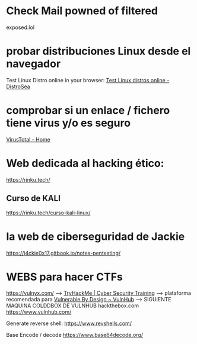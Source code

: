 
# Check Mail powned of filtered
 exposed.lol

# probar distribuciones Linux desde el navegador
Test Linux Distro online in your browser:
[Test Linux distros online - DistroSea](https://distrosea.com/)

# comprobar si un enlace / fichero  tiene virus y/o es seguro
[VirusTotal - Home](https://www.virustotal.com/gui/home/upload)


# Web dedicada al hacking ético:
https://rinku.tech/

## Curso de KALI

https://rinku.tech/curso-kali-linux/

# la web de ciberseguridad de Jackie
https://j4ckie0x17.gitbook.io/notes-pentesting/


# WEBS para hacer CTFs
https://vulnyx.com/ -->
[TryHackMe | Cyber Security Training](https://tryhackme.com/) --> plataforma recomendada para [Vulnerable By Design ~ VulnHub](https://www.vulnhub.com/)  --> SIGUIENTE MAQUINA COLDDBOX DE VULNHUB
hackthebox.com
https://www.vulnhub.com/



Generate reverse shell:
https://www.revshells.com/


Base  Encode / decode
https://www.base64decode.org/


